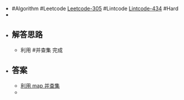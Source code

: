 - #Algorithm #Leetcode [Leetcode-305](https://leetcode-cn.com/problems/number-of-islands-ii/) #Lintcode [Lintcode-434](https://www.lintcode.com/problem/434/) #Hard
-
- ## 解答思路
	- 利用 #并查集 完成
- ## 答案
	- [利用 map 并查集](https://www.lintcode.com/submission/27797844/?action_type=1)
	-